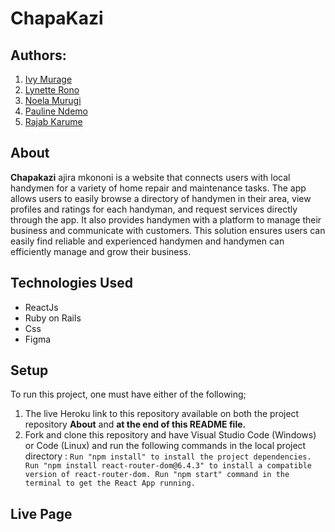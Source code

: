 # ChapaKazi

## Authors:
1. [Ivy Murage](https://github.com/Murage-Ivy)
2. [Lynette Rono](https://github.com/Rlynette)
3. [Noela Murugi](https://github.com/Noela-Murugi)
4. [Pauline Ndemo](https://github.com/Paulinendemo)
5. [Rajab Karume](https://github.com/RajabKarume)

## About
**Chapakazi** ajira mkononi is a website that connects users with local handymen for a variety of home repair and maintenance tasks. The app allows users to easily browse a directory of handymen in their area, view profiles and ratings for each handyman, and request services directly through the app. It also provides handymen with a platform to manage their business and communicate with customers. This solution ensures users can easily find reliable and experienced handymen and handymen can efficiently manage and grow their business.

## Technologies Used
+ ReactJs
+ Ruby on Rails
+ Css
+ Figma

## Setup
To run this project, one must have either of the following;

1. The live Heroku link to this repository available on both the project repository **About** and **at the end of this README file.**
2. Fork and clone this repository and have Visual Studio Code (Windows) or Code (Linux) and run the following commands in the local project directory :
`Run "npm install" to install the project dependencies.
 Run "npm install react-router-dom@6.4.3" to install a compatible version of react-router-dom.
 Run "npm start" command in the terminal to get the React App running.`

## Live Page

